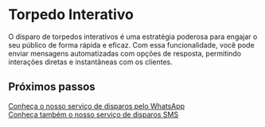 <script setup>
  import NoteComponent from './components/Note.md';
  import AsideArticle from './components/AsideArticle.vue';
</script>

<div style="margin-bottom: 2rem">
  <NoteComponent/>
</div>

# Torpedo Interativo

<AsideArticle/>

O disparo de torpedos interativos é uma estratégia poderosa para engajar o seu público de forma rápida e eficaz. Com essa funcionalidade, você pode enviar mensagens automatizadas com opções de resposta, permitindo interações diretas e instantâneas com os clientes.

## Próximos passos

[Conheça o nosso serviço de disparos pelo WhatsApp](/whatsapp-campaigns)  
[Conheça também o nosso serviço de disparos SMS](/sms-campaings)